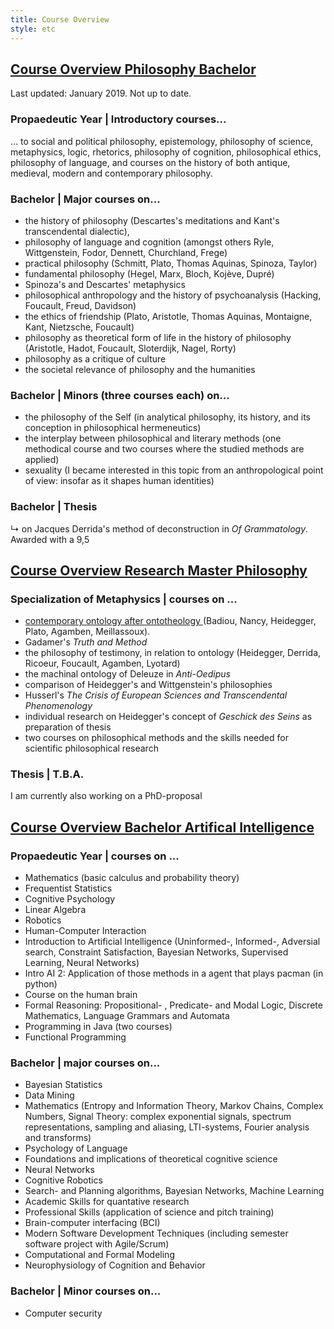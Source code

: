 ```yaml
---
title: Course Overview
style: etc
---
```


<h2><u> Course Overview Philosophy Bachelor </u></h2>

Last updated: January 2019.
Not up to date.

<h3>Propaedeutic Year | Introductory courses... </h3>
<p>
... to social and political philosophy, epistemology, philosophy of science, metaphysics, logic, rhetorics, philosophy of cognition, philosophical ethics, philosophy of language, and courses on the history of both antique, medieval, modern and contemporary philosophy. 
</p>

<h3><b>Bachelor</b> | Major courses on...</h3>
<ul>
 <li> the history of philosophy (Descartes's meditations and Kant's transcendental dialectic),</li>
 <li> philosophy of language and cognition (amongst others Ryle, Wittgenstein, Fodor, Dennett, Churchland, Frege)</li>
 <li> practical philosophy (Schmitt, Plato, Thomas Aquinas, Spinoza, Taylor)</li>
 <li> fundamental philosophy (Hegel, Marx, Bloch, Koj&egraveve, Dupr&eacute)</li>
 <li> Spinoza's and Descartes' metaphysics</li>
 <li> philosophical anthropology and the history of psychoanalysis (Hacking, Foucault, Freud, Davidson)</li>
 <li> the ethics of friendship (Plato, Aristotle, Thomas Aquinas, Montaigne, Kant, Nietzsche, Foucault)</li>
 <li> philosophy as theoretical form of life in the history of philosophy (Aristotle, Hadot, Foucault, Sloterdijk, Nagel, Rorty)</li>
 <li> philosophy as a critique of culture</li>
 <li> the societal relevance of philosophy and the humanities</li>
</ul>

<h3>Bachelor | Minors (three courses each) on...</h3>

<ul>
	<li> the philosophy of the Self (in analytical philosophy, its history, and its conception in philosophical hermeneutics)</li>
	<li> the interplay between philosophical and literary methods (one methodical course and two courses where the studied methods are applied)</li>
	<li> sexuality (I became interested in this topic from an anthropological point of view: insofar as it shapes human identities)</li>
</ul>

<h3> <b>Bachelor</b> | Thesis </h3>
<p>
&#8627 on Jacques Derrida's method of deconstruction in <i>Of Grammatology</i>. Awarded with a 9,5
</p>

<h2><u>Course Overview Research Master Philosophy</u></h2>

<h3><b>Specialization of Metaphysics</b> | courses on ...</h3>
<ul>
	<li><a href="https://www.dupress.duq.edu/products/ontology-after-ontotheology-plurality-event-and-contingency-in-contemporary-philosophy"> contemporary ontology after ontotheology </a>(Badiou, Nancy, Heidegger, Plato, Agamben, Meillassoux).
	<li> Gadamer's <i> Truth and Method </i>
	<li> the philosophy of testimony, in relation to ontology (Heidegger, Derrida, Ricoeur, Foucault, Agamben, Lyotard)
		<li> the machinal ontology of Deleuze in <i>Anti-Oedipus</i></li>
	<li> comparison of Heidegger's and Wittgenstein's philosophies
	<li> Husserl's <i> The Crisis of European Sciences and Transcendental Phenomenology </i>
	<li> individual research on Heidegger's concept of <i> Geschick des Seins </i> as preparation of thesis
	<li> two courses on philosophical methods and the skills needed for scientific philosophical research
</ul>

<h3><b>Thesis</b> | T.B.A.</h3>
<p>
I am currently also working on a PhD-proposal
</p>


<h2><u>Course Overview Bachelor Artifical Intelligence</u></h2>

<h3><b>Propaedeutic Year</b> | courses on ... </h3>
<ul>
	<li> Mathematics (basic calculus and probability theory)
	<li> Frequentist Statistics
	<li> Cognitive Psychology
	<li> Linear Algebra
	<li> Robotics
	<li> Human-Computer Interaction
	<li> Introduction to Artificial Intelligence (Uninformed-, Informed-, Adversial search, Constraint Satisfaction, Bayesian Networks, Supervised Learning, Neural Networks)
	<li> Intro AI 2: Application of those methods in a agent that plays pacman (in python)
	<li> Course on the human brain
	<li> Formal Reasoning: Propositional- , Predicate- and Modal Logic, Discrete Mathematics, Language Grammars and Automata
	<li> Programming in Java (two courses)
	<li> Functional Programming
</ul>

<h3><b>Bachelor</b> | major courses on... </h3>
<ul>
	<li> Bayesian Statistics
	<li> Data Mining
	<li> Mathematics (Entropy and Information Theory, Markov Chains, Complex Numbers, Signal Theory: complex exponential signals, spectrum representations, sampling and aliasing, LTI-systems, Fourier analysis and transforms)
	<li> Psychology of Language
	<li> Foundations and implications of theoretical cognitive science
	<li> Neural Networks
	<li> Cognitive Robotics
	<li> Search- and Planning algorithms, Bayesian Networks, Machine Learning
	<li> Academic Skills for quantative research
	<li> Professional Skills (application of science and pitch training) 
	<li> Brain-computer interfacing (BCI)
	<li> Modern Software Development Techniques (including semester software project with Agile/Scrum)
	<li> Computational and Formal Modeling
	<li> Neurophysiology of Cognition and Behavior
</ul>

<h3>Bachelor | Minor courses on...</h3>
<ul>
	<li> Computer security
</ul>

